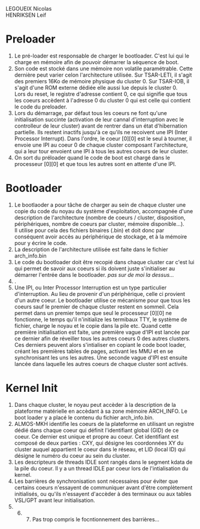 LEGOUEIX Nicolas  
HENRIKSEN Leif

# Preloader

1. Le pré-loader est responsable de charger le bootloader. C'est lui qui le charge en mémoire afin de pouvoir démarrer la séquence de boot.
2. Son code est stocké dans une mémoire non volatile paramétrable. Cette dernière peut varier celon l'architecture utilisée. Sur TSAR-LETI, il s'agit des premiers 16Ko de mémoire physique du cluster 0. Sur TSAR-IOB, il s'agit d'une ROM externe dédiée elle aussi lue depuis le cluster 0.  
Lors du reset, le registre d'adresse contient 0, ce qui signifie que tous les coeurs accèdent à l'adresse 0 du cluster 0 qui est celle qui contient le code du preloader.
3. Lors du démarrage, par défaut tous les coeurs ne font qu'une initialisation succinte (activation de leur cannal d'interruption avec le controlleur de leur cluster) avant de rentrer dans un état d'hibernation partielle. Ils restent inactifs jusqu'à ce qu'ils ne recoivent une IPI (Inter Processor Interrupt). Dans l'ordre, le coeur [0][0] est le seul à tourner, il envoie une IPI au coeur 0 de chaque cluster composant l'architecture, qui a leur tour envoient une IPI à tous les autres coeurs de leur cluster.
4. On sort du préloader quand le code de boot est chargé dans le processeur [0][0] et que tous les autres sont en attente d'une IPI.

# Bootloader

1. Le bootlaoder a pour tâche de charger au sein de chaque cluster une copie du code du noyau du système d'exploitation, accompagnée d'une description de l'architecture (nombre de coeurs / cluster, disposition, périphériques, nombre de coeurs par cluster, mémoire disponible...).  
Il utilise pour cela des fichiers binaires (.bin) et doit donc par conséquent avoir accès au périphérique de stockage, et à la mémoire pour y écrire le code.
2. La description de l'architecture utilisée est faite dans le fichier arch_info.bin
3. Le code du bootloader doit être recopié dans chaque cluster car c'est lui qui permet de savoir aux coeurs si ils doivent juste s'initialiser au démarrer l'entrée dans le bootloader. *pas sur de moi la dessus...*
4. .
5. Une IPI, ou Inter Processor Interruption est un type particulier d'interruption. Au lieu de provenir d'un périphérique, celle ci provient d'un autre coeur. Le bootloader utilise ce mécanisme pour que tous les coeurs sauf le premier de chaque cluster restent en sommeil. Cela permet dans un premier temps que seul le processeur [0][0] ne fonctionne, le temps qu'il n'initialize les termibaux TTY, le système de fichier, charge le noyau et le copie dans la pile etc. Quand cette première initialisation est faite, une première vague d'IPI est lancée par ce dernier afin de réveiller tous les autres coeurs 0 des autres clusters. Ces derniers peuvent alors s'intialiser en copiant le code boot loader, créant les premières tables de pages, activant les MMU et en se synchronisant les uns les autres. Une seconde vague d'IPI est ensuite lancée dans laquelle les autres coeurs de chaque cluster sont activés.

# Kernel Init

1. Dans chaque cluster, le noyau peut accèder à la description de la plateforme matérielle en accèdant à sa zone mémoire ARCH_INFO. Le boot loader y a placé le contenu du fichier arch_info.bin.
2. ALMOS-MKH identifie les coeurs de la plateforme en utilisant un registre dédié dans chaque coeur qui définit l'identifiant global (GID) de ce coeur. Ce dernier est unique et propre au coeur. Cet identifiant est composé de deux parties : CXY, qui désigne les coordonnées XY du cluster auquel appartient le coeur dans le réseau, et LID (local ID) qui désigne le numéro du coeur au sein du cluster.
3. Les descripteurs de threads IDLE sont rangés dans le segment kdata de la pile du coeur. Il y a un thread IDLE par coeur lors de l'intialisation du kernel.
4. Les barrières de synchronisation sont nécessaires pour éviter que certains coeurs n'essayent de communiquer avant d'être complètement initialisés, ou qu'ils n'essayent d'accèder à des terminaux ou aux tables VSL/GPT avant leur initialisation.
5. 6. 7. Pas trop compris le focntionnement des barrières...
